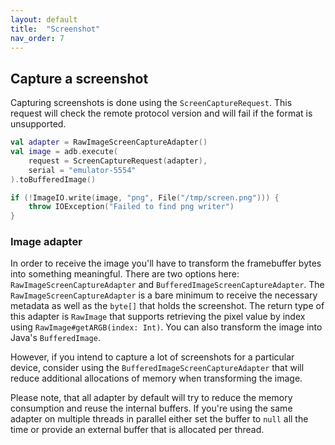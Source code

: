 ```yaml
---
layout: default
title:  "Screenshot"
nav_order: 7
---
```


## Capture a screenshot

Capturing screenshots is done using the `ScreenCaptureRequest`. This request will check the remote protocol version and will fail if the
 format is unsupported.

```kotlin
val adapter = RawImageScreenCaptureAdapter()
val image = adb.execute(
    request = ScreenCaptureRequest(adapter),
    serial = "emulator-5554" 
).toBufferedImage()

if (!ImageIO.write(image, "png", File("/tmp/screen.png"))) {
    throw IOException("Failed to find png writer")
}
```
 
### Image adapter
In order to receive the image you'll have to transform the framebuffer bytes into something meaningful. There are two options here:
`RawImageScreenCaptureAdapter` and `BufferedImageScreenCaptureAdapter`. The `RawImageScreenCaptureAdapter` is a bare minimum to receive the
 necessary metadata as well as the `byte[]` that holds the screenshot. The return type of this adapter is `RawImage` that supports
  retrieving the pixel value by index using `RawImage#getARGB(index: Int)`. You can also transform the image into Java's `BufferedImage`.
  
However, if you intend to capture a lot of screenshots for a particular device, consider using the `BufferedImageScreenCaptureAdapter` that
 will reduce additional allocations of memory when transforming the image.
 
Please note, that all adapter by default will try to reduce the memory consumption and reuse the internal buffers. If you're using the same
 adapter on multiple threads in parallel either set the buffer to `null` all the time or provide an external buffer that is allocated per
  thread.
